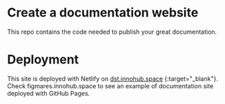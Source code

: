 # Create a documentation website
This repo contains the code needed to publish your great documentation.

# Deployment
This site is deployed with Netlify on [dst.innohub.space](https://dst.innohub.space) {:target="_blank"}. Check figmares.innohub.space to see an example of documentation site deployed with GitHub Pages.
